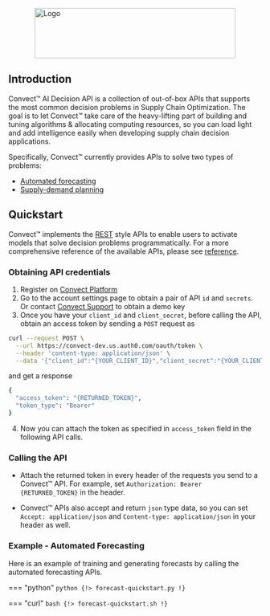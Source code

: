 
<!-- logo -->
<img src="https://i1.wp.com/convect.ai/wp-content/uploads/2021/08/Color-logo-no-background.png" 
    alt="Logo" width="400" height="100" style="display: block; margin: 0 auto" />

## Introduction

Convect™ AI Decision API is a collection of out-of-box APIs that supports the most common decision problems in Supply Chain Optimization. The goal is to let Convect™ take care of the heavy-lifting part of building and tuning algorithms & allocating computing resources, so you can load light and add intelligence easily when developing supply chain decision applications.

Specifically, Convect™ currently provides APIs to solve two types of problems:

* [Automated forecasting](./forecast/overview.md)
* [Supply-demand planning](./flowopt/overview.md)


## Quickstart

Convect™ implements the [REST](https://blog.hubspot.com/website/what-is-rest-api) style APIs to enable users to activate models that solve decision problems programmatically. For a more comprehensive reference of the available APIs, please see [reference](https://forecast.convect.ai/api/schema/redoc/).


### Obtaining API credentials

1. Register on [Convect Platform](https://forecast.convect.ai/)
2. Go to the account settings page to obtain a pair of API `id` and `secrets`. Or contact [Convect Support](mailto:hi@convect.ai) to obtain a demo key
3. Once you have your `client_id` and `client_secret`, before calling the API, obtain an access token by sending a `POST` request as 

```bash
curl --request POST \
  --url https://convect-dev.us.auth0.com/oauth/token \
  --header 'content-type: application/json' \
  --data '{"client_id":"{YOUR_CLIENT_ID}","client_secret":"{YOUR_CLIENT_SECRET}","audience":"https://forecast.convect.ai","grant_type":"client_credentials"}'
```

and get a response

```bash
{
  "access_token": "{RETURNED_TOKEN}",
  "token_type": "Bearer"
}
```

4. Now you can attach the token as specified in `access_token` field in the following API calls.


### Calling the API

* Attach the returned token in every header of the requests you send to a Convect™ API. For example, set `Authorization: Bearer {RETURNED_TOKEN}` in the header.

* Convect™ APIs also accept and return `json` type data, so you can set `Accept: application/json` and `Content-type: application/json` in your header as well.


### Example - Automated Forecasting

Here is an example of training and generating forecasts by calling the automated forecasting APIs.

=== "python"
    ```python
    {!> forecast-quickstart.py !}
    ```

=== "curl"
    ```bash
    {!> forecast-quickstart.sh !}
    ```











